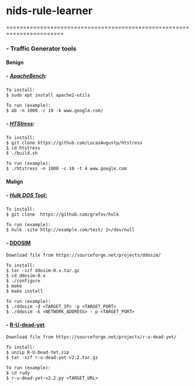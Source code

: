 # nids-rule-learner
=======================================================================

### - Traffic Generator tools

#### Benign
##### - [ApacheBench](https://httpd.apache.org/docs/2.4/programs/ab.html): 
	To install:
    $ sudo apt install apache2-utils
    
    To run (example):
    $ ab -n 1000 -c 10 -k www.google.com/
    
    
##### - [HTStress](https://github.com/LucasAugustp/htstress):
	To install:
    $ git clone https://github.com/LucasAugustp/htstress
    $ cd htstress
    $ ./build.sh
    
    To run (example):
    $ ./htstress -n 1000 -c 10 -t 4 www.google.com
    
    
#### Malign
##### - [Hulk DOS Tool:](https://github.com/grafov/hulk)
    To install:
    $ git clone  https://github.com/grafov/hulk
    
    To run (example):
    $ hulk -site http://example.com/test/ 2>/dev/null
    
#### - [DDOSIM](https://sourceforge.net/projects/ddosim/)
    
    Download file from https://sourceforge.net/projects/ddosim/
    
    To install:
    $ tar -xzf ddosim-0.x.tar.gz
    $ cd ddosim-0.x
    $ ./configure
    $ make
    $ make install
    
    To run (example):
    $ ./ddosim -d <TARGET_IP> -p <TARGET_PORT>
    $ ./ddosim -k <NETWORK_ADDRESS> - p <TARGET_PORT>
    
#### - [R-U-dead-yet](https://sourceforge.net/projects/r-u-dead-yet/)

    Download file from https://sourceforge.net/projects/r-u-dead-yet/
    
    To install:
    $ unzip R-U-Dead-Yet.zip
    $ tar -xzf r-u-dead-yet-v2.2.tar.gz
    
    To run (example):
    $ cd rudy
    $ r-u-dead-yet-v2.2.py <TARGET_URL>
